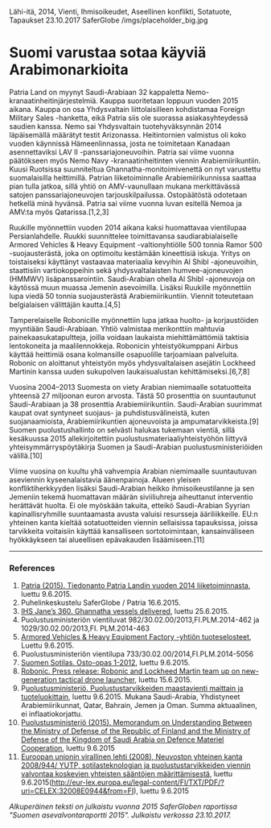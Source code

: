 Lähi-itä, 2014, Vienti, Ihmisoikeudet, Aseellinen konflikti, Sotatuote, Tapaukset
23.10.2017
SaferGlobe
/imgs/placeholder_big.jpg


# Suomi varustaa sotaa käyviä Arabimonarkioita

Patria Land on myynyt Saudi-Arabiaan 32 kappaletta Nemo-kranaatinheitinjärjestelmiä. Kauppa suoritetaan loppuun vuoden 2015 aikana. Kauppa on osa Yhdysvaltain liittolaisilleen kohdistamaa Foreign Military Sales -hanketta, eikä Patria siis ole suorassa asiakasyhteydessä saudien kanssa. Nemo sai Yhdysvaltain tuotehyväksynnän 2014 läpäisemällä määrätyt testit Arizonassa. Heitintornien valmistus oli koko vuoden käynnissä Hämeenlinnassa, josta ne toimitetaan Kanadaan asennettaviksi LAV II -panssariajoneuvoihin. Patria sai viime vuonna päätökseen myös Nemo Navy -kranaatinheitinten viennin Arabiemiirikuntiin. Kuusi Ruotsissa suunniteltua Ghannatha-monitoimivenettä on nyt varustettu suomalaisilla heittimillä. Patrian liiketoiminnalle Arabiemiirikunnissa saattaa pian tulla jatkoa, sillä yhtiö on AMV-vaunullaan mukana merkittävässä satojen panssariajoneuvojen tarjouskilpailussa. Ostopäätöstä odotetaan hetkellä minä hyvänsä. Patria sai viime vuonna luvan esitellä Nemoa ja AMV:ta myös Qatarissa.[1,2,3]

Ruukille myönnettiin vuoden 2014 aikana kaksi huomattavaa vientilupaa Persianlahdelle. Ruukki suunnittelee toimittavansa saudiarabialaiselle Armored Vehicles & Heavy Equipment -valtionyhtiölle 500 tonnia Ramor 500 -suojausterästä, joka on optimoitu kestämään kineettisiä iskuja. Yritys on toistaiseksi käyttänyt vastaavaa materiaalia kevyihin Al Shibl -ajoneuvoihin, staattisiin vartiokoppeihin sekä yhdysvaltalaisten humvee-ajoneuvojen (HMMWV) lisäpanssarointiin. Saudi-Arabian ohella Al Shibl -ajoneuvoja on käytössä muun muassa Jemenin asevoimilla. Lisäksi Ruukille myönnettiin lupa viedä 50 tonnia suojausterästä Arabiemiirikuntiin. Viennit toteutetaan belgialaisen välittäjän kautta.[4,5]

Tamperelaiselle Robonicille myönnettiin lupa jatkaa huolto- ja korjaustöiden myyntiään Saudi-Arabiaan. Yhtiö valmistaa merikonttiin mahtuvia painekaasukatapultteja, joilla voidaan laukaista miehittämättömiä taktisia lentokoneita ja maalilennokkeja. Robonicin yhteistyökumppani Airbus käyttää heittimiä osana kolmansille osapuolille tarjoamiaan palveluita. Robonic on aloittanut yhteistyön myös yhdysvaltalaisen asejätin Lockheed Martinin kanssa uuden sukupolven laukaisualustan kehittämiseksi.[6,7,8]

Vuosina 2004–2013 Suomesta on viety Arabian niemimaalle sotatuotteita yhteensä 27 miljoonan euron arvosta. Tästä 50 prosenttia on suuntautunut Saudi-Arabiaan ja 38 prosenttia Arabiemiirikuntiin. Saudi-Arabian suurimmat kaupat ovat syntyneet suojaus- ja puhdistusvälineistä, kuten suojanaamioista, Arabiemiirikuntien ajoneuvoista ja ampumatarvikkeista.[9] Suomen puolustushallinto on selvästi halukas tukemaan vientiä, sillä kesäkuussa 2015 allekirjoitettiin puolustusmateriaaliyhteistyöhön liittyvä yhteisymmärryspöytäkirja Suomen ja Saudi-Arabian puolustusministeriöiden välillä.[10]

Viime vuosina on kuultu yhä vahvempia Arabian niemimaalle suuntautuvan aseviennin kyseenalaistavia äänenpainoja. Alueen yleisen konfliktiherkkyyden lisäksi Saudi-Arabian heikko ihmisoikeustilanne ja sen Jemeniin tekemä huomattavan määrän siviiliuhreja aiheuttanut interventio herättävät huolta. Ei ole myöskään takuita, etteikö Saudi-Arabian Syyrian kapinallisryhmille suuntaamasta avusta valuisi resursseja ääriliikkeille. EU:n yhteinen kanta kieltää sotatuotteiden viennin sellaisissa tapauksissa, joissa tarvikkeita voitaisiin käyttää kansalliseen sortotoimintaan, kansainväliseen hyökkäykseen tai alueellisen epävakauden lisäämiseen.[11]

***

### References

1. [Patria (2015). Tiedonanto Patria Landin vuoden 2014 liiketoiminnasta](http://patria.fi/fi/patria/liiketoiminnat/land/2014), luettu 9.6.2015.
2. Puhelinkeskustelu SaferGlobe / Patria 16.6.2015.
3. [IHS Jane’s 360. Ghannatha vessels delivered](http://www.janes.com/article/49514/ghannatha-vessels-delivered-idx15d4), luettu 25.6.2015.
4. Puolustusministeriön vientiluvat 982/30.02.00/2013,FI.PLM.2014-462 ja 1029/30.02.00/2013,FI. PLM.2014-463
5. [Armored Vehicles & Heavy Equipment Factory -yhtiön tuoteselosteet](http://www.avf.com.sa/prdaction-en01.html), Luettu 9.6.2015.
6. Puolustusministeriön vientilupa 733/30.02.00/2014,FI.PLM.2014-5056
7. [Suomen Sotilas. Osto-opas 1-2012](http://www.suomensotilas.fi/sites/default/files/pdfs-txts/osto_opas_2012_01_lores.pdf), luettu 9.6.2015.
8. [Robonic. Press release: Robonic and Lockheed Martin team up on new-generation tactical drone launcher](http://www.robonic.fi/press-releases/), luettu 15.6.2015. 
9. P[uolustusministeriö. Puolustustarvikkeiden maastavienti maittain ja tuoteluokittain](http://www.defmin.fi/index.phtml?s=148), luettu 9.6.2015. Mukana Saudi-Arabia, Yhdistyneet Arabiemiirikunnat, Qatar, Bahrain, Jemen ja Oman. Summa aktuaalinen, ei inflaatiokorjattu. 
10. [Puolustusministeriö (2015). Memorandum on Understanding Between the Ministry of Defense of the Republic of Finland and the Ministry of Defense of the Kingdom of Saudi Arabia on Defence Materiel Cooperation](http://www.defmin.fi/ajankohtaista/tiedotteet/2015?7625_m=6272), luettu 9.6.2015
11. [Euroopan unionin virallinen lehti (2008), Neuvoston yhteinen kanta 2008/944/ YUTP, sotilasteknologian ja puolustustarvikkeiden viennin valvontaa koskevien yhteisten sääntöjen määrittämisestä](http://eur-lex.europa.eu/legal-content/FI/TXT/PDF/?uri=CELEX:32008E0944&from=FI), luettu 9.6.2015(http://eur-lex.europa.eu/legal-content/FI/TXT/PDF/?uri=CELEX:32008E0944&from=FI), luettu 9.6.2015

*Alkuperäinen teksti on julkaistu vuonna 2015 SaferGloben raportissa "Suomen asevalvontaraportti 2015".
Julkaistu verkossa 23.10.2017.*